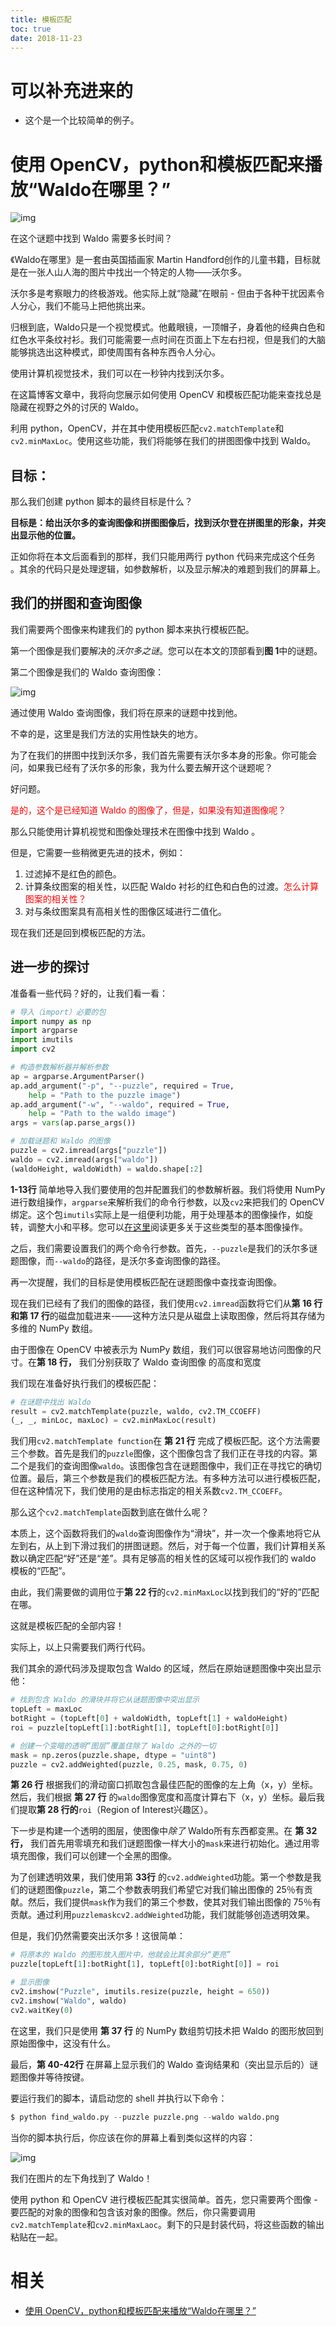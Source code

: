 ```yaml
---
title: 模板匹配
toc: true
date: 2018-11-23
---
```


# 可以补充进来的

- 这个是一个比较简单的例子。


# 使用 OpenCV，python和模板匹配来播放“Waldo在哪里？”




![img](https://ask.qcloudimg.com/http-save/1207540/icnlsysbpj.jpeg?imageView2/2/w/1620)

在这个谜题中找到 Waldo 需要多长时间？

《Waldo在哪里》是一套由英国插画家 Martin Handford创作的儿童书籍，目标就是在一张人山人海的图片中找出一个特定的人物——沃尔多。

沃尔多是考察眼力的终极游戏。他实际上就“隐藏”在眼前 - 但由于各种干扰因素令人分心，我们不能马上把他挑出来。

归根到底，Waldo只是一个视觉模式。他戴眼镜，一顶帽子，身着他的经典白色和红色水平条纹衬衫。我们可能需要一点时间在页面上下左右扫视，但是我们的大脑能够挑选出这种模式，即使周围有各种东西令人分心。


使用计算机视觉技术，我们可以在一秒钟内找到沃尔多。

在这篇博客文章中，我将向您展示如何使用 OpenCV 和模板匹配功能来查找总是隐藏在视野之外的讨厌的 Waldo。


利用 python，OpenCV，并在其中使用模板匹配`cv2.matchTemplate`和`cv2.minMaxLoc`。使用这些功能，我们将能够在我们的拼图图像中找到 Waldo。



## 目标：

那么我们创建 python 脚本的最终目标是什么？

**目标是：给出沃尔多的查询图像和拼图图像后，找到沃尔登在拼图里的形象，并突出显示他的位置。**

正如你将在本文后面看到的那样，我们只能用两行 python 代码来完成这个任务  。其余的代码只是处理逻辑，如参数解析，以及显示解决的难题到我们的屏幕上。

## 我们的拼图和查询图像

我们需要两个图像来构建我们的 python 脚本来执行模板匹配。

第一个图像是我们要解决的*沃尔多之谜*。您可以在本文的顶部看到**图 1**中的谜题。

第二个图像是我们的 Waldo 查询图像：

![img](https://ask.qcloudimg.com/http-save/1207540/z23r5aiy4x.jpeg?imageView2/2/w/1620)


通过使用 Waldo 查询图像，我们将在原来的谜题中找到他。

不幸的是，这里是我们方法的实用性缺失的地方。

为了在我们的拼图中找到沃尔多，我们首先需要有沃尔多本身的形象。你可能会问，如果我已经有了沃尔多的形象，我为什么要去解开这个谜题呢？

好问题。


<span style="color:red;">是的，这个是已经知道 Waldo 的图像了，但是，如果没有知道图像呢？</span>

那么只能使用计算机视觉和图像处理技术在图像中找到 Waldo 。

但是，它需要一些稍微更先进的技术，例如：

1. 过滤掉不是红色的颜色。
2. 计算条纹图案的相关性，以匹配 Waldo 衬衫的红色和白色的过渡。<span style="color:red;">怎么计算图案的相关性？</span>
3. 对与条纹图案具有高相关性的图像区域进行二值化。

现在我们还是回到模板匹配的方法。

## 进一步的探讨

准备看一些代码？好的，让我们看一看：

```py
# 导入（import）必要的包
import numpy as np
import argparse
import imutils
import cv2

# 构造参数解析器并解析参数
ap = argparse.ArgumentParser()
ap.add_argument("-p", "--puzzle", required = True,
    help = "Path to the puzzle image")
ap.add_argument("-w", "--waldo", required = True,
    help = "Path to the waldo image")
args = vars(ap.parse_args())

# 加载谜题和 Waldo 的图像
puzzle = cv2.imread(args["puzzle"])
waldo = cv2.imread(args["waldo"])
(waldoHeight, waldoWidth) = waldo.shape[:2]
```

**1-13行** 简单地导入我们要使用的包并配置我们的参数解析器。我们将使用 NumPy 进行数组操作，`argparse`来解析我们的命令行参数，以及`cv2`来把我们的 OpenCV 绑定。这个包`imutils`实际上是一组便利功能，用于处理基本的图像操作，如旋转，调整大小和平移。您可以[在这里](http://www.pyimagesearch.com/2014/01/20/basic-image-manipulations-in-python-and-opencv-resizing-scaling-rotating-and-cropping/)阅读更多关于这些类型的基本图像操作。

之后，我们需要设置我们的两个命令行参数。首先，`--puzzle`是我们的沃尔多谜题图像，而`--waldo`的路径，是沃尔多查询图像的路径。

再一次提醒，我们的目标是使用模板匹配在谜题图像中查找查询图像。

现在我们已经有了我们的图像的路径，我们使用`cv2.imread`函数将它们从**第 16 行和第 17 行**的磁盘加载进来-——这种方法只是从磁盘上读取图像，然后将其存储为多维的 NumPy 数组。

由于图像在 OpenCV 中被表示为 NumPy 数组，我们可以很容易地访问图像的尺寸。在**第 18 行，** 我们分别获取了 Waldo 查询图像 的高度和宽度

我们现在准备好执行我们的模板匹配：

```py
# 在谜题中找出 Waldo
result = cv2.matchTemplate(puzzle, waldo, cv2.TM_CCOEFF)
(_, _, minLoc, maxLoc) = cv2.minMaxLoc(result)
```

我们用`cv2.matchTemplate function`在 **第 21 行** 完成了模板匹配。这个方法需要三个参数。首先是我们的`puzzle`图像，这个图像包含了我们正在寻找的内容。第二个是我们的查询图像`waldo`。该图像包含在谜题图像中，我们正在寻找它的确切位置。最后，第三个参数是我们的模板匹配方法。有多种方法可以进行模板匹配，但在这种情况下，我们使用的是由标志指定的相关系数`cv2.TM_CCOEFF`。

那么这个`cv2.matchTemplate`函数到底在做什么呢？

本质上，这个函数将我们的`waldo`查询图像作为“滑块”，并一次一个像素地将它从左到右，从上到下滑过我们的拼图谜题。然后，对于每一个位置，我们计算相关系数以确定匹配“好”还是“差”。具有足够高的相关性的区域可以视作我们的 waldo 模板的“匹配”。

由此，我们需要做的调用位于**第 22 行**的`cv2.minMaxLoc`以找到我们的“好的”匹配在哪。

这就是模板匹配的全部内容！

实际上，以上只需要我们两行代码。

我们其余的源代码涉及提取包含 Waldo 的区域，然后在原始谜题图像中突出显示他：

```py
# 找到包含 Waldo 的滑块并将它从谜题图像中突出显示
topLeft = maxLoc
botRight = (topLeft[0] + waldoWidth, topLeft[1] + waldoHeight)
roi = puzzle[topLeft[1]:botRight[1], topLeft[0]:botRight[0]]

# 创建一个变暗的透明“图层”覆盖住除了 Waldo 之外的一切
mask = np.zeros(puzzle.shape, dtype = "uint8")
puzzle = cv2.addWeighted(puzzle, 0.25, mask, 0.75, 0)
```

**第 26 行** 根据我们的滑动窗口抓取包含最佳匹配的图像的左上角（x，y）坐标。然后，我们根据 **第 27 行** 的`waldo`图像宽度和高度计算右下（x，y）坐标。最后我们提取**第 28 行的**`roi`（Region of Interest兴趣区）。

下一步是构建一个透明的图层，使图像中*除了*  Waldo所有东西都变黑。在 **第 32 行，** 我们首先用零填充和我们谜题图像一样大小的`mask`来进行初始化。通过用零填充图像，我们可以创建一个全黑的图像。

为了创建透明效果，我们使用第 **33行** 的`cv2.addWeighted`功能。第一个参数是我们的谜题图像`puzzle`，第二个参数表明我们希望它对我们输出图像的 25％有贡献。然后，我们提供`mask`作为我们的第三个参数，使其对我们输出图像的 75％有贡献。通过利用`puzzlemaskcv2.addWeighted`功能，我们就能够创造透明效果。

但是，我们仍然需要突出沃尔多！这很简单：

```py
# 将原本的 Waldo 的图形放入图片中，他就会比其余部分“更亮”
puzzle[topLeft[1]:botRight[1], topLeft[0]:botRight[0]] = roi

# 显示图像
cv2.imshow("Puzzle", imutils.resize(puzzle, height = 650))
cv2.imshow("Waldo", waldo)
cv2.waitKey(0)
```

在这里，我们只是使用 **第 37 行** 的 NumPy 数组剪切技术把 Waldo 的图形放回到原始图像中，这没有什么。

最后，**第 40-42行** 在屏幕上显示我们的 Waldo 查询结果和（突出显示后的）谜题图像并等待按键。

要运行我们的脚本，请启动您的 shell 并执行以下命令：

```py
$ python find_waldo.py --puzzle puzzle.png --waldo waldo.png
```

当你的脚本执行后，你应该在你的屏幕上看到类似这样的内容：

![img](https://ask.qcloudimg.com/http-save/1207540/23oqnjr2qn.jpeg?imageView2/2/w/1620)


我们在图片的左下角找到了 Waldo！

使用 python 和 OpenCV 进行模板匹配其实很简单。首先，您只需要两个图像 - 要匹配的对象的图像和包含该对象的图像。然后，你只需要调用`cv2.matchTemplate`和`cv2.minMaxLaoc`。剩下的只是封装代码，将这些函数的输出粘贴在一起。



# 相关

- [使用 OpenCV，python和模板匹配来播放“Waldo在哪里？”](https://cloud.tencent.com/developer/article/1036801)
